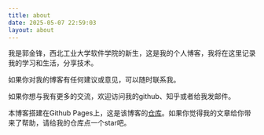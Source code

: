 ```yaml
---
title: about
date: 2025-05-07 22:59:03
layout: about
---
```


我是郭金锋，西北工业大学软件学院的新生，这是我的个人博客，我将在这里记录我的学习和生活，分享技术。

如果你对我的博客有任何建议或意见，可以随时联系我。

如果你想与我有更多的交流，欢迎访问我的github、知乎或者给我发邮件。

本博客搭建在Github Pages上，这是该博客的[仓库](https://github.com/ChillyWall/ChillyBlog)。如果你觉得我的文章给你带来了帮助，请给我的仓库点一个star吧。
